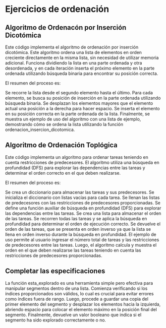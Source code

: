 # Ejercicios de ordenación

## Algoritmo de Ordenacón por Inserción Dicotómica

Este código implementa el algoritmo de ordenación por inserción dicotómica. Este algoritmo ordena una lista de elementos en orden creciente directamente en la misma lista, sin necesidad de utilizar memoria adicional. Funciona dividiendo la lista en una parte ordenada y otra desordenada, y en cada iteración inserta el próximo elemento en la parte ordenada utilizando búsqueda binaria para encontrar su posición correcta.

El resumen del proceso es:

Se recorre la lista desde el segundo elemento hasta el último.
Para cada elemento, se busca su posición de inserción en la parte ordenada utilizando búsqueda binaria.
Se desplazan los elementos mayores que el elemento actual una posición a la derecha para hacer espacio.
Se inserta el elemento en su posición correcta en la parte ordenada de la lista.
Finalmente, se muestra un ejemplo de uso del algoritmo con una lista de ejemplo, demostrando cómo se ordena la lista utilizando la función ordenacion_insercion_dicotomica.

## Algoritmo de Ordenación Toplógica
Este código implementa un algoritmo para ordenar tareas teniendo en cuenta restricciones de predecesores. El algoritmo utiliza una búsqueda en profundidad (DFS) para explorar las dependencias entre las tareas y determinar el orden correcto en el que deben realizarse.

El resumen del proceso es:

Se crea un diccionario para almacenar las tareas y sus predecesores.
Se inicializa el diccionario con listas vacías para cada tarea.
Se llenan las listas de predecesores con las restricciones de predecesores proporcionadas.
Se define una función auxiliar de búsqueda en profundidad (DFS) para explorar las dependencias entre las tareas.
Se crea una lista para almacenar el orden de las tareas.
Se recorren todas las tareas y se aplica la búsqueda en profundidad para determinar el orden de ejecución correcto.
Se devuelve el orden de las tareas, que se presenta en orden inverso ya que la lista se llena en orden inverso durante la búsqueda en profundidad.
El ejemplo de uso permite al usuario ingresar el número total de tareas y las restricciones de predecesores entre las tareas. Luego, el algoritmo calcula y muestra el orden en el que deben realizarse las tareas teniendo en cuenta las restricciones de predecesores proporcionadas.

## Completar las especificaciones

La función esta_explorado es una herramienta simple pero efectiva para manipular segmentos dentro de una lista. 
Comienza verificando si los índices proporcionados son válidos, lo cual es crucial para evitar errores como 
índices fuera de rango. Luego, procede a guardar una copia del primer elemento del segmento y desplazar los 
elementos hacia la izquierda, abriendo espacio para colocar el elemento máximo en la posición final del segmento. 
Finalmente, devuelve un valor booleano que indica si el segmento ha sido explorado correctamente o no.






